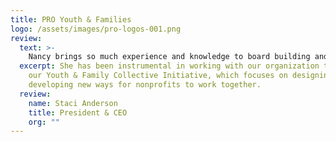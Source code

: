 ```yaml
---
title: PRO Youth & Families
logo: /assets/images/pro-logos-001.png
review:
  text: >-
    Nancy brings so much experience and knowledge to board building and networking, specifically in the Sacramento Community.   She has been instrumental in working with our organization to push out our Youth & Family Collective Initiative, which focuses on designing and developing new ways for nonprofits to work together.  She opened the doors to numerous new partnerships and opportunities.  Nancy is the greatest contagious cheerleader that an organization and leader can have.
  excerpt: She has been instrumental in working with our organization to push out
    our Youth & Family Collective Initiative, which focuses on designing and
    developing new ways for nonprofits to work together.
  review:
    name: Staci Anderson
    title: President & CEO
    org: ""
---
```

